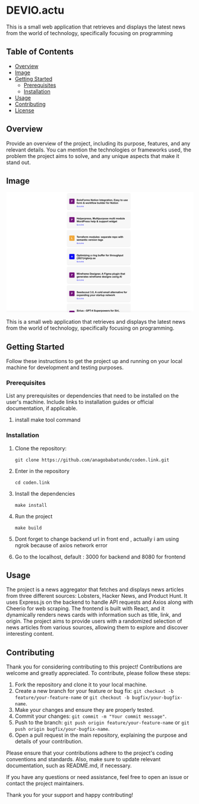 # DEVIO.actu

This is a small web application that retrieves and displays the latest news from the world of technology, specifically focusing on programming

## Table of Contents

- [Overview](#overview)
- [Image](#images)
- [Getting Started](#getting-started)
  - [Prerequisites](#prerequisites)
  - [Installation](#installation)
- [Usage](#usage)
- [Contributing](#contributing)
- [License](#license)

## Overview

Provide an overview of the project, including its purpose, features, and any relevant details. You can mention the technologies or frameworks used, the problem the project aims to solve, and any unique aspects that make it stand out.


## Image

![Project Overview](frontend/public/overview.png)

This is a small web application that retrieves and displays the latest news from the world of technology, specifically focusing on programming.


## Getting Started

Follow these instructions to get the project up and running on your local machine for development and testing purposes.

### Prerequisites

List any prerequisites or dependencies that need to be installed on the user's machine. Include links to installation guides or official documentation, if applicable.

1. install make tool command

### Installation

1. Clone the repository:

   ```shell
   git clone https://github.com/anagobabatunde/coden.link.git
2. Enter in the repository
   ```shell
   cd coden.link
3. Install the dependencies
    ```shell
    make install
4. Run the project
    ```shell
    make build
5. Dont forget to change backend url in front end , actually i am using ngrok because of axios network error


6. Go to the localhost, default : 3000 for backend and 8080 for frontend
 

 ## Usage


 The project is a news aggregator that fetches and displays news articles from three different sources: Lobsters, Hacker News, and Product Hunt. It uses Express.js on the backend to handle API requests and Axios along with Cheerio for web scraping. The frontend is built with React, and it dynamically renders news cards with information such as title, link, and origin. The project aims to provide users with a randomized selection of news articles from various sources, allowing them to explore and discover interesting content.




 ## Contributing

Thank you for considering contributing to this project! Contributions are welcome and greatly appreciated. To contribute, please follow these steps:

1. Fork the repository and clone it to your local machine.
2. Create a new branch for your feature or bug fix: `git checkout -b feature/your-feature-name` or `git checkout -b bugfix/your-bugfix-name`.
3. Make your changes and ensure they are properly tested.
4. Commit your changes: `git commit -m "Your commit message"`.
5. Push to the branch: `git push origin feature/your-feature-name` or `git push origin bugfix/your-bugfix-name`.
6. Open a pull request in the main repository, explaining the purpose and details of your contribution.

Please ensure that your contributions adhere to the project's coding conventions and standards. Also, make sure to update relevant documentation, such as README.md, if necessary.

If you have any questions or need assistance, feel free to open an issue or contact the project maintainers.

Thank you for your support and happy contributing!
